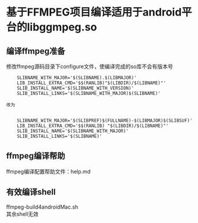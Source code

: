 # 基于FFMPEG项目编译适用于android平台的libggmpeg.so

## 编译ffmpeg准备

修改ffmpeg源码目录下configure文件，使编译完成的so库不会有版本号


        SLIBNAME_WITH_MAJOR='$(SLIBNAME).$(LIBMAJOR)'  
        LIB_INSTALL_EXTRA_CMD='$$(RANLIB)"$(LIBDIR)/$(LIBNAME)"'  
        SLIB_INSTALL_NAME='$(SLIBNAME_WITH_VERSION)'  
        SLIB_INSTALL_LINKS='$(SLIBNAME_WITH_MAJOR)$(SLIBNAME)' 

    改为


        SLIBNAME_WITH_MAJOR='$(SLIBPREF)$(FULLNAME)-$(LIBMAJOR)$(SLIBSUF)'  
        LIB_INSTALL_EXTRA_CMD='$$(RANLIB) "$(LIBDIR)/$(LIBNAME)"'  
        SLIB_INSTALL_NAME='$(SLIBNAME_WITH_MAJOR)'  
        SLIB_INSTALL_LINKS='$(SLIBNAME)' 

## ffmpeg编译帮助
ffmpeg编译配置帮助文件：help.md

## 有效编译shell
ffmpeg-build4androidMac.sh    
其余shell无效

